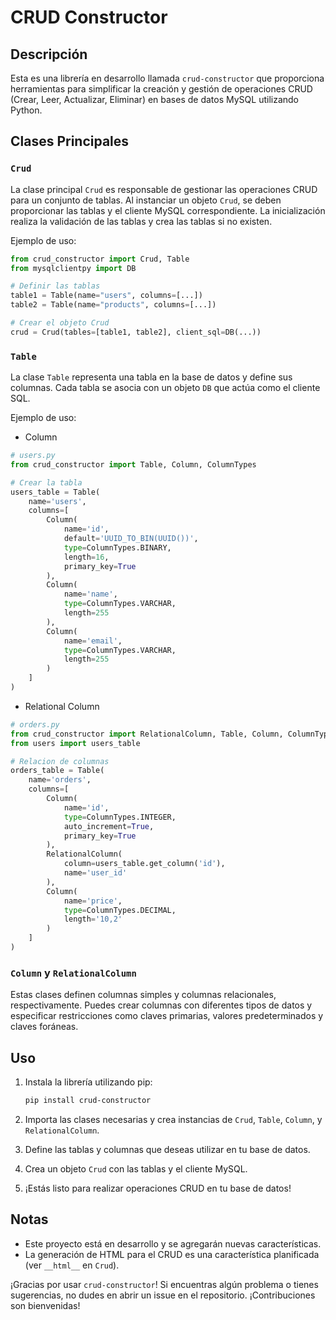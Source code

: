 # CRUD Constructor

## Descripción
Esta es una librería en desarrollo llamada `crud-constructor` que proporciona herramientas para simplificar la creación y gestión de operaciones CRUD (Crear, Leer, Actualizar, Eliminar) en bases de datos MySQL utilizando Python.

## Clases Principales

### `Crud`
La clase principal `Crud` es responsable de gestionar las operaciones CRUD para un conjunto de tablas. Al instanciar un objeto `Crud`, se deben proporcionar las tablas y el cliente MySQL correspondiente. La inicialización realiza la validación de las tablas y crea las tablas si no existen.

Ejemplo de uso:
```python
from crud_constructor import Crud, Table
from mysqlclientpy import DB

# Definir las tablas
table1 = Table(name="users", columns=[...])
table2 = Table(name="products", columns=[...])

# Crear el objeto Crud
crud = Crud(tables=[table1, table2], client_sql=DB(...))
```

### `Table`
La clase `Table` representa una tabla en la base de datos y define sus columnas. Cada tabla se asocia con un objeto `DB` que actúa como el cliente SQL.

Ejemplo de uso:
- Column
```python
# users.py
from crud_constructor import Table, Column, ColumnTypes

# Crear la tabla
users_table = Table(
    name='users',
    columns=[
        Column(
            name='id',
            default='UUID_TO_BIN(UUID())',
            type=ColumnTypes.BINARY,
            length=16,
            primary_key=True
        ),
        Column(
            name='name',
            type=ColumnTypes.VARCHAR,
            length=255
        ),
        Column(
            name='email',
            type=ColumnTypes.VARCHAR,
            length=255
        )
    ]
)
```
- Relational Column
```python
# orders.py
from crud_constructor import RelationalColumn, Table, Column, ColumnTypes
from users import users_table

# Relacion de columnas
orders_table = Table(
    name='orders',
    columns=[
        Column(
            name='id',
            type=ColumnTypes.INTEGER,
            auto_increment=True,
            primary_key=True
        ),
        RelationalColumn(
            column=users_table.get_column('id'),
            name='user_id'
        ),
        Column(
            name='price',
            type=ColumnTypes.DECIMAL,
            length='10,2'
        )
    ]
)
```


### `Column` y `RelationalColumn`
Estas clases definen columnas simples y columnas relacionales, respectivamente. Puedes crear columnas con diferentes tipos de datos y especificar restricciones como claves primarias, valores predeterminados y claves foráneas.

## Uso
1. Instala la librería utilizando pip:
   ```bash
   pip install crud-constructor
   ```

2. Importa las clases necesarias y crea instancias de `Crud`, `Table`, `Column`, y `RelationalColumn`.

3. Define las tablas y columnas que deseas utilizar en tu base de datos.

4. Crea un objeto `Crud` con las tablas y el cliente MySQL.

5. ¡Estás listo para realizar operaciones CRUD en tu base de datos!

## Notas
- Este proyecto está en desarrollo y se agregarán nuevas características.
- La generación de HTML para el CRUD es una característica planificada (ver `__html__` en `Crud`).

¡Gracias por usar `crud-constructor`! Si encuentras algún problema o tienes sugerencias, no dudes en abrir un issue en el repositorio. ¡Contribuciones son bienvenidas!
